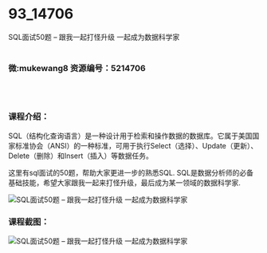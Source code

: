 # 93_14706
SQL面试50题 – 跟我一起打怪升级 一起成为数据科学家
<br/></br>
<h3>微:mukewang8 资源编号：5214706</h3>
<br/></br>
<h3>课程介绍：</h3>
<p><a title="查看与 SQL 相关的文章" target="_blank">SQL</a>（结构化查询语言）是一种设计用于检索和操作数据的数据库。它属于美国国家标准协会（ANSI）的一种标准，可用于执行Select（选择）、Update（更新）、Delete（删除）和Insert（插入）等数据任务。</p>
<p>这里有sql面试的50题，帮助大家更进一步的熟悉SQL. SQL是数据分析师的必备基础技能，希望大家跟我一起来打怪升级，最后成为某一领域的数据科学家.</p>
<p><img src="https://www.ko996.com/wp-content/uploads/img/2020/08/1-7.png" alt="SQL面试50题 – 跟我一起打怪升级 一起成为数据科学家"></p>
<div class="info-desc">
<h3>课程截图：</h3>
<p><img src="https://www.ko996.com/wp-content/uploads/img/2020/08/2-7.png" alt="SQL面试50题 – 跟我一起打怪升级 一起成为数据科学家"></p>


			
</div>
